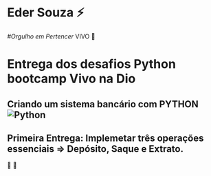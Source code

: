 # Eder Souza :zap:

*#Orgulho em Pertencer* VIVO :purple_heart:

# Entrega dos desafios Python bootcamp Vivo na Dio 

## Criando um sistema bancário com PYTHON![Python](https://img.shields.io/badge/python-3670A0?style=for-the-badge&logo=python&logoColor=ffdd54)

## Primeira Entrega: Implemetar três operações essenciais => Depósito, Saque e Extrato.

 :punch: :muscle: